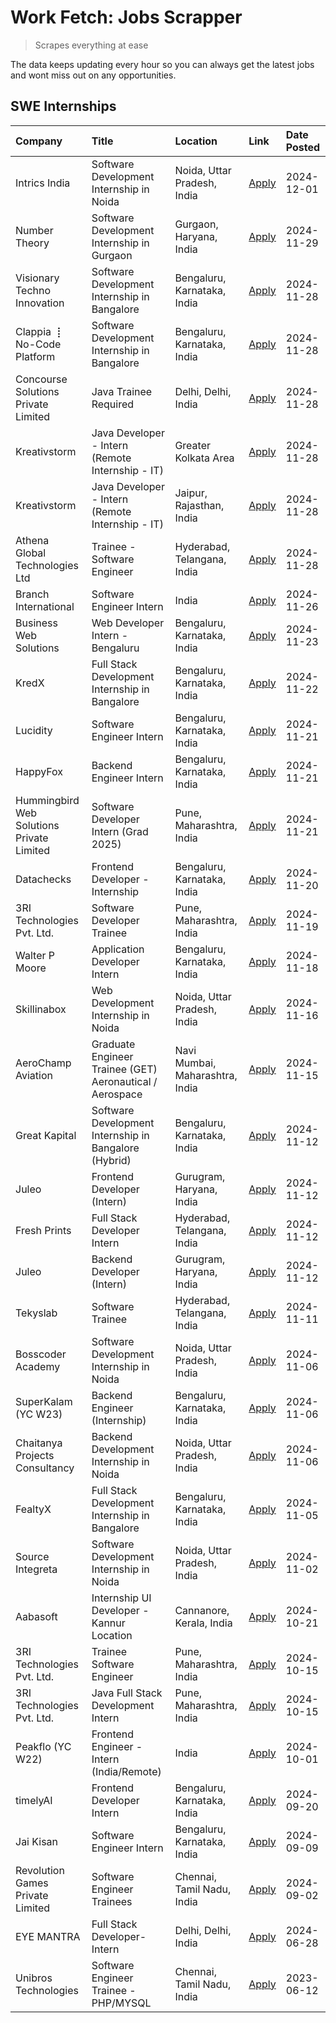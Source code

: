 # Work Fetch: Jobs Scrapper
> Scrapes everything at ease

The data keeps updating every hour so you can always get the latest jobs and wont miss out on any opportunities.

## SWE Internships
<!--START_SECTION:workfetch-->
| Company                                   | Title                                                    | Location                        | Link                                                                                                                                                                                                                                          | Date Posted   |
|:------------------------------------------|:---------------------------------------------------------|:--------------------------------|:----------------------------------------------------------------------------------------------------------------------------------------------------------------------------------------------------------------------------------------------|:--------------|
| Intrics India                             | Software Development Internship in Noida                 | Noida, Uttar Pradesh, India     | [Apply](https://in.linkedin.com/jobs/view/software-development-internship-in-noida-at-intrics-india-4088621201?position=30&pageNum=0&refId=T1V1YExI7%2B6s2O%2FKDeqSGA%3D%3D&trackingId=3Tg5Z6wPqBMT5jX9mqfN%2Fw%3D%3D)                        | 2024-12-01    |
| Number Theory                             | Software Development Internship in Gurgaon               | Gurgaon, Haryana, India         | [Apply](https://in.linkedin.com/jobs/view/software-development-internship-in-gurgaon-at-number-theory-4087550503?position=25&pageNum=0&refId=T1V1YExI7%2B6s2O%2FKDeqSGA%3D%3D&trackingId=7BPbIDPwmkQFOZELBhwfEg%3D%3D)                        | 2024-11-29    |
| Visionary Techno Innovation               | Software Development Internship in Bangalore             | Bengaluru, Karnataka, India     | [Apply](https://in.linkedin.com/jobs/view/software-development-internship-in-bangalore-at-visionary-techno-innovation-4086916247?position=7&pageNum=0&refId=T1V1YExI7%2B6s2O%2FKDeqSGA%3D%3D&trackingId=3numR2%2FypIYNZMn9UdJ2cg%3D%3D)       | 2024-11-28    |
| Clappia ⢸ No-Code Platform                | Software Development Internship in Bangalore             | Bengaluru, Karnataka, India     | [Apply](https://in.linkedin.com/jobs/view/software-development-internship-in-bangalore-at-clappia-%E2%A2%B8-no-code-platform-4086916232?position=20&pageNum=0&refId=T1V1YExI7%2B6s2O%2FKDeqSGA%3D%3D&trackingId=q5udWciBFUZjJkDGShvj8g%3D%3D) | 2024-11-28    |
| Concourse Solutions Private Limited       | Java Trainee Required                                    | Delhi, Delhi, India             | [Apply](https://in.linkedin.com/jobs/view/java-trainee-required-at-concourse-solutions-private-limited-4087289970?position=28&pageNum=0&refId=T1V1YExI7%2B6s2O%2FKDeqSGA%3D%3D&trackingId=6SaxGIpCc3oD%2FskNPGY8XA%3D%3D)                     | 2024-11-28    |
| Kreativstorm                              | Java Developer - Intern (Remote Internship - IT)         | Greater Kolkata Area            | [Apply](https://in.linkedin.com/jobs/view/java-developer-intern-remote-internship-it-at-kreativstorm-4087221036?position=45&pageNum=0&refId=T1V1YExI7%2B6s2O%2FKDeqSGA%3D%3D&trackingId=w86fbg%2BXj%2BdV8j4etBgkKQ%3D%3D)                     | 2024-11-28    |
| Kreativstorm                              | Java Developer - Intern (Remote Internship - IT)         | Jaipur, Rajasthan, India        | [Apply](https://in.linkedin.com/jobs/view/java-developer-intern-remote-internship-it-at-kreativstorm-4087216561?position=50&pageNum=0&refId=T1V1YExI7%2B6s2O%2FKDeqSGA%3D%3D&trackingId=GY%2F3CQEFxmRs3VsF4em9Kw%3D%3D)                       | 2024-11-28    |
| Athena Global Technologies Ltd            | Trainee - Software Engineer                              | Hyderabad, Telangana, India     | [Apply](https://in.linkedin.com/jobs/view/trainee-software-engineer-at-athena-global-technologies-ltd-4087205108?position=58&pageNum=0&refId=T1V1YExI7%2B6s2O%2FKDeqSGA%3D%3D&trackingId=oxKo3kTsppQlwxqnuNK8Pw%3D%3D)                        | 2024-11-28    |
| Branch International                      | Software Engineer Intern                                 | India                           | [Apply](https://in.linkedin.com/jobs/view/software-engineer-intern-at-branch-international-4054425650?position=39&pageNum=0&refId=T1V1YExI7%2B6s2O%2FKDeqSGA%3D%3D&trackingId=MS2CePaGjUD0llDYABLeIg%3D%3D)                                   | 2024-11-26    |
| Business Web Solutions                    | Web Developer Intern - Bengaluru                         | Bengaluru, Karnataka, India     | [Apply](https://in.linkedin.com/jobs/view/web-developer-intern-bengaluru-at-business-web-solutions-4081769308?position=51&pageNum=0&refId=T1V1YExI7%2B6s2O%2FKDeqSGA%3D%3D&trackingId=ZuJ8AsEQQYJgl%2F%2BJzG2gxQ%3D%3D)                       | 2024-11-23    |
| KredX                                     | Full Stack Development Internship in Bangalore           | Bengaluru, Karnataka, India     | [Apply](https://in.linkedin.com/jobs/view/full-stack-development-internship-in-bangalore-at-kredx-4082021747?position=22&pageNum=0&refId=T1V1YExI7%2B6s2O%2FKDeqSGA%3D%3D&trackingId=C%2FfWVBJ0IHU%2F2fhefBsu%2FA%3D%3D)                      | 2024-11-22    |
| Lucidity                                  | Software Engineer Intern                                 | Bengaluru, Karnataka, India     | [Apply](https://in.linkedin.com/jobs/view/software-engineer-intern-at-lucidity-4081805788?position=13&pageNum=0&refId=T1V1YExI7%2B6s2O%2FKDeqSGA%3D%3D&trackingId=BJFdHrboK%2FKqzeKucPL1EQ%3D%3D)                                             | 2024-11-21    |
| HappyFox                                  | Backend Engineer Intern                                  | Bengaluru, Karnataka, India     | [Apply](https://in.linkedin.com/jobs/view/backend-engineer-intern-at-happyfox-4079265240?position=46&pageNum=0&refId=T1V1YExI7%2B6s2O%2FKDeqSGA%3D%3D&trackingId=cdkQtG6FifqhCg50JiWbng%3D%3D)                                                | 2024-11-21    |
| Hummingbird Web Solutions Private Limited | Software Developer Intern (Grad 2025)                    | Pune, Maharashtra, India        | [Apply](https://in.linkedin.com/jobs/view/software-developer-intern-grad-2025-at-hummingbird-web-solutions-private-limited-4079796998?position=54&pageNum=0&refId=T1V1YExI7%2B6s2O%2FKDeqSGA%3D%3D&trackingId=gc0TRWSZlrNQonJymEQtZQ%3D%3D)   | 2024-11-21    |
| Datachecks                                | Frontend Developer - Internship                          | Bengaluru, Karnataka, India     | [Apply](https://in.linkedin.com/jobs/view/frontend-developer-internship-at-datachecks-4078365869?position=35&pageNum=0&refId=T1V1YExI7%2B6s2O%2FKDeqSGA%3D%3D&trackingId=xQguMLxKDOsWI%2BeekLwK6A%3D%3D)                                      | 2024-11-20    |
| 3RI Technologies Pvt. Ltd.                | Software Developer Trainee                               | Pune, Maharashtra, India        | [Apply](https://in.linkedin.com/jobs/view/software-developer-trainee-at-3ri-technologies-pvt-ltd-4080283578?position=23&pageNum=0&refId=T1V1YExI7%2B6s2O%2FKDeqSGA%3D%3D&trackingId=G8TUKy8Lh58RWQgXyBAxaA%3D%3D)                             | 2024-11-19    |
| Walter P Moore                            | Application Developer Intern                             | Bengaluru, Karnataka, India     | [Apply](https://in.linkedin.com/jobs/view/application-developer-intern-at-walter-p-moore-4077126811?position=18&pageNum=0&refId=T1V1YExI7%2B6s2O%2FKDeqSGA%3D%3D&trackingId=72vf3gBaQHs0Cv5T0swLBg%3D%3D)                                     | 2024-11-18    |
| Skillinabox                               | Web Development Internship in Noida                      | Noida, Uttar Pradesh, India     | [Apply](https://in.linkedin.com/jobs/view/web-development-internship-in-noida-at-skillinabox-4077783016?position=17&pageNum=0&refId=T1V1YExI7%2B6s2O%2FKDeqSGA%3D%3D&trackingId=4ZDfUTI9rzf7Z7P3ST1D2g%3D%3D)                                 | 2024-11-16    |
| AeroChamp Aviation                        | Graduate Engineer Trainee (GET) Aeronautical / Aerospace | Navi Mumbai, Maharashtra, India | [Apply](https://in.linkedin.com/jobs/view/graduate-engineer-trainee-get-aeronautical-aerospace-at-aerochamp-aviation-4075807848?position=37&pageNum=0&refId=T1V1YExI7%2B6s2O%2FKDeqSGA%3D%3D&trackingId=dwQxxYswwje7BS72s0x9sQ%3D%3D)         | 2024-11-15    |
| Great Kapital                             | Software Development Internship in Bangalore (Hybrid)    | Bengaluru, Karnataka, India     | [Apply](https://in.linkedin.com/jobs/view/software-development-internship-in-bangalore-hybrid-at-great-kapital-4074322094?position=21&pageNum=0&refId=T1V1YExI7%2B6s2O%2FKDeqSGA%3D%3D&trackingId=Y2U6NRhHepSVG89ZBxjKHA%3D%3D)               | 2024-11-12    |
| Juleo                                     | Frontend Developer (Intern)                              | Gurugram, Haryana, India        | [Apply](https://in.linkedin.com/jobs/view/frontend-developer-intern-at-juleo-4072443159?position=26&pageNum=0&refId=T1V1YExI7%2B6s2O%2FKDeqSGA%3D%3D&trackingId=NWUtD%2B%2BReodMqKpkTjLNMw%3D%3D)                                             | 2024-11-12    |
| Fresh Prints                              | Full Stack Developer Intern                              | Hyderabad, Telangana, India     | [Apply](https://in.linkedin.com/jobs/view/full-stack-developer-intern-at-fresh-prints-4074759619?position=31&pageNum=0&refId=T1V1YExI7%2B6s2O%2FKDeqSGA%3D%3D&trackingId=lJRqzCNOw8yayP%2FyusOqew%3D%3D)                                      | 2024-11-12    |
| Juleo                                     | Backend Developer (Intern)                               | Gurugram, Haryana, India        | [Apply](https://in.linkedin.com/jobs/view/backend-developer-intern-at-juleo-4072437848?position=47&pageNum=0&refId=T1V1YExI7%2B6s2O%2FKDeqSGA%3D%3D&trackingId=rVw8i%2BZFdVsTuTn26XKZTQ%3D%3D)                                                | 2024-11-12    |
| Tekyslab                                  | Software Trainee                                         | Hyderabad, Telangana, India     | [Apply](https://in.linkedin.com/jobs/view/software-trainee-at-tekyslab-4074128169?position=43&pageNum=0&refId=T1V1YExI7%2B6s2O%2FKDeqSGA%3D%3D&trackingId=nqwON1K1Kt1h7rcu%2BDC6zQ%3D%3D)                                                     | 2024-11-11    |
| Bosscoder Academy                         | Software Development Internship in Noida                 | Noida, Uttar Pradesh, India     | [Apply](https://in.linkedin.com/jobs/view/software-development-internship-in-noida-at-bosscoder-academy-4070090866?position=5&pageNum=0&refId=T1V1YExI7%2B6s2O%2FKDeqSGA%3D%3D&trackingId=lYaVBbE2lq%2FgQIZFU9UHFQ%3D%3D)                     | 2024-11-06    |
| SuperKalam (YC W23)                       | Backend Engineer (Internship)                            | Bengaluru, Karnataka, India     | [Apply](https://in.linkedin.com/jobs/view/backend-engineer-internship-at-superkalam-yc-w23-4069134451?position=24&pageNum=0&refId=T1V1YExI7%2B6s2O%2FKDeqSGA%3D%3D&trackingId=861vwRjKl306SER0Q%2FRxhQ%3D%3D)                                 | 2024-11-06    |
| Chaitanya Projects Consultancy            | Backend Development Internship in Noida                  | Noida, Uttar Pradesh, India     | [Apply](https://in.linkedin.com/jobs/view/backend-development-internship-in-noida-at-chaitanya-projects-consultancy-4070090859?position=59&pageNum=0&refId=T1V1YExI7%2B6s2O%2FKDeqSGA%3D%3D&trackingId=RQJQTY7SCLbc9hCgNaIVAw%3D%3D)          | 2024-11-06    |
| FealtyX                                   | Full Stack Development Internship in Bangalore           | Bengaluru, Karnataka, India     | [Apply](https://in.linkedin.com/jobs/view/full-stack-development-internship-in-bangalore-at-fealtyx-4067118640?position=38&pageNum=0&refId=T1V1YExI7%2B6s2O%2FKDeqSGA%3D%3D&trackingId=Stx1fo6fI1DPSfaKRd43Bw%3D%3D)                          | 2024-11-05    |
| Source Integreta                          | Software Development Internship in Noida                 | Noida, Uttar Pradesh, India     | [Apply](https://in.linkedin.com/jobs/view/software-development-internship-in-noida-at-source-integreta-4066120527?position=11&pageNum=0&refId=T1V1YExI7%2B6s2O%2FKDeqSGA%3D%3D&trackingId=XFtyJg1HU3XLeBExg35kvw%3D%3D)                       | 2024-11-02    |
| Aabasoft                                  | Internship UI Developer - Kannur Location                | Cannanore, Kerala, India        | [Apply](https://in.linkedin.com/jobs/view/internship-ui-developer-kannur-location-at-aabasoft-4055898437?position=32&pageNum=0&refId=T1V1YExI7%2B6s2O%2FKDeqSGA%3D%3D&trackingId=431%2FcTbFPtLWzHQU5HZTfA%3D%3D)                              | 2024-10-21    |
| 3RI Technologies Pvt. Ltd.                | Trainee Software Engineer                                | Pune, Maharashtra, India        | [Apply](https://in.linkedin.com/jobs/view/trainee-software-engineer-at-3ri-technologies-pvt-ltd-4048233384?position=34&pageNum=0&refId=T1V1YExI7%2B6s2O%2FKDeqSGA%3D%3D&trackingId=fB6PAbuPL%2Fv7Q3xNExuWLg%3D%3D)                            | 2024-10-15    |
| 3RI Technologies Pvt. Ltd.                | Java Full Stack Development Intern                       | Pune, Maharashtra, India        | [Apply](https://in.linkedin.com/jobs/view/java-full-stack-development-intern-at-3ri-technologies-pvt-ltd-4048231995?position=44&pageNum=0&refId=T1V1YExI7%2B6s2O%2FKDeqSGA%3D%3D&trackingId=PaIrUo9xhDC1lo%2FAQeeipA%3D%3D)                   | 2024-10-15    |
| Peakflo (YC W22)                          | Frontend Engineer - Intern (India/Remote)                | India                           | [Apply](https://in.linkedin.com/jobs/view/frontend-engineer-intern-india-remote-at-peakflo-yc-w22-4037729755?position=3&pageNum=0&refId=T1V1YExI7%2B6s2O%2FKDeqSGA%3D%3D&trackingId=MCDp9DW3NvSnbzWdrU717Q%3D%3D)                             | 2024-10-01    |
| timelyAI                                  | Frontend Developer Intern                                | Bengaluru, Karnataka, India     | [Apply](https://in.linkedin.com/jobs/view/frontend-developer-intern-at-timelyai-4030925040?position=9&pageNum=0&refId=T1V1YExI7%2B6s2O%2FKDeqSGA%3D%3D&trackingId=Fz58%2FwT23DK70q0FLN7wkw%3D%3D)                                             | 2024-09-20    |
| Jai Kisan                                 | Software Engineer Intern                                 | Bengaluru, Karnataka, India     | [Apply](https://in.linkedin.com/jobs/view/software-engineer-intern-at-jai-kisan-4024075360?position=41&pageNum=0&refId=T1V1YExI7%2B6s2O%2FKDeqSGA%3D%3D&trackingId=kk%2BDcplnXztuUcurZRMKqQ%3D%3D)                                            | 2024-09-09    |
| Revolution Games Private Limited          | Software Engineer Trainees                               | Chennai, Tamil Nadu, India      | [Apply](https://in.linkedin.com/jobs/view/software-engineer-trainees-at-revolution-games-private-limited-4015912927?position=40&pageNum=0&refId=T1V1YExI7%2B6s2O%2FKDeqSGA%3D%3D&trackingId=UMkYkiVHg7Ylz0sUkdGNVQ%3D%3D)                     | 2024-09-02    |
| EYE MANTRA                                | Full Stack Developer- Intern                             | Delhi, Delhi, India             | [Apply](https://in.linkedin.com/jobs/view/full-stack-developer-intern-at-eye-mantra-3960988037?position=56&pageNum=0&refId=T1V1YExI7%2B6s2O%2FKDeqSGA%3D%3D&trackingId=c8edeAlRDTCGc38czBP%2FCg%3D%3D)                                        | 2024-06-28    |
| Unibros Technologies                      | Software Engineer Trainee - PHP/MYSQL                    | Chennai, Tamil Nadu, India      | [Apply](https://in.linkedin.com/jobs/view/software-engineer-trainee-php-mysql-at-unibros-technologies-3656599241?position=52&pageNum=0&refId=T1V1YExI7%2B6s2O%2FKDeqSGA%3D%3D&trackingId=dJxFI9gB6dJCcU8A570VAA%3D%3D)                        | 2023-06-12    |
<!--END_SECTION:workfetch-->
